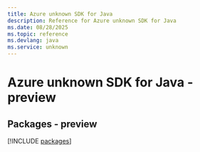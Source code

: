 ```yaml
---
title: Azure unknown SDK for Java
description: Reference for Azure unknown SDK for Java
ms.date: 08/28/2025
ms.topic: reference
ms.devlang: java
ms.service: unknown
---
```

# Azure unknown SDK for Java - preview
## Packages - preview
[!INCLUDE [packages](unknown-index.md)]